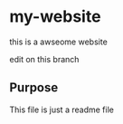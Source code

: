# my-website

this is a awseome website

edit on this branch

## Purpose

This file is just a readme file
